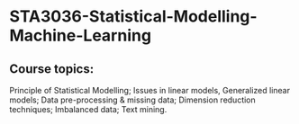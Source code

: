 # STA3036-Statistical-Modelling-Machine-Learning

## Course topics:
Principle of Statistical Modelling; Issues in linear models, Generalized linear models; Data pre-processing & missing data; Dimension reduction techniques; Imbalanced data; Text mining.

